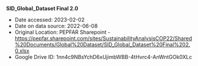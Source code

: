 **SID_Global_Dataset Final 2.0**
  - Date accessed: 2023-02-02
  - Date on data source: 2022-06-08
  - Original Location: PEPFAR Sharepoint - https://pepfar.sharepoint.com/sites/SustainabilityAnalysisCOP22/Shared%20Documents/Global%20Dataset/SID_Global_Dataset%20Final%202.0.xlsx
  - Google Drive ID: 1nn4c9NBsYchD6xUjimbWBB-4tHvrc4-AnWntGOk0XLc